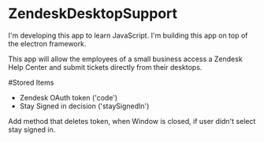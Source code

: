 # ZendeskDesktopSupport
I'm developing this app to learn JavaScript.
I'm building this app on top of the electron framework.

This app will allow the employees of a small business access a Zendesk Help Center and submit tickets directly from their desktops.

#Stored Items
- Zendesk OAuth token ('code')
- Stay Signed in decision ('staySignedIn')

Add method that deletes token, when Window is closed, if user didn't select stay signed in.
